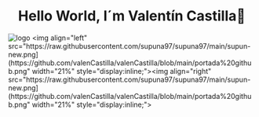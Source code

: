 ##  <h1 align="center">Hello World, I´m Valentín Castilla👋</h1>

![logo]([https://raw.githubusercontent.com/supuna97/supuna97/main/supun-new.png](https://github.com/valenCastilla/valenCastilla/blob/main/portada%20github.png))
<img align="left" src="https://raw.githubusercontent.com/supuna97/supuna97/main/supun-new.png](https://github.com/valenCastilla/valenCastilla/blob/main/portada%20github.png" width="21%" style="display:inline;"><img align="right" src="https://raw.githubusercontent.com/supuna97/supuna97/main/supun-new.png](https://github.com/valenCastilla/valenCastilla/blob/main/portada%20github.png" width="21%" style="display:inline;">









